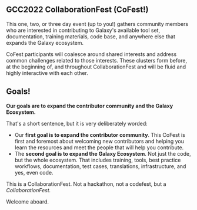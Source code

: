 <slot name="/events/gcc2022/header" />

## GCC2022 CollaborationFest (CoFest!)

This one, two, or three day event (up to you!) gathers community members who are interested in contributing to Galaxy's available tool set, documentation, training materials, code base, and anywhere else that expands the Galaxy ecosystem.

CoFest participants will coalesce around shared interests and address common challenges related to those interests. These clusters form before, at the beginning of, and throughout CollaborationFest and will be fluid and highly interactive with each other.

## Goals!

<p class="lead"><strong>Our goals are to expand the contributor community and the Galaxy Ecosystem.</strong></p>

That's a short sentence, but it is very deliberately worded:

* Our **first goal is to expand the contributor community**.  This CoFest is first and foremost about welcoming new contributors and helping you learn the resources and meet the people that will help you contribute. 
* The **second goal is to expand the Galaxy Ecosystem**. Not just the code, but the whole ecosystem. That includes training, tools, best practice workflows, documentation, test cases, translations, infrastructure, and yes, even code.

This is a CollaborationFest. Not a hackathon, not a codefest, but a *CollaborationFest.*

Welcome aboard.
